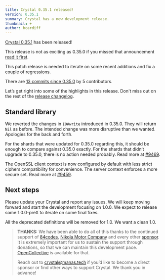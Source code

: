 ```yaml
---
title: Crystal 0.35.1 released!
version: 0.35.1
summary: Crystal has a new development release.
thumbnail: +
author: bcardiff
---
```


[Crystal 0.35.1](https://github.com/crystal-lang/crystal/releases/tag/0.35.1) has been released!

This release is not as exciting as 0.35.0 if you missed that announcement [read it first](/2020/06/09/crystal-0.35.0-released/).

This patch release is needed to iterate on some recent additions and fix a couple of regressions.

There are [13 commits since 0.35.0](https://github.com/crystal-lang/crystal/compare/0.35.0...0.35.1) by 5 contributors.

Let’s get right into some of the highlights in this release. Don't miss out on the rest of the [release changelog](https://github.com/crystal-lang/crystal/releases/tag/0.35.1).

## Standard library

We reverted the changes in `IO#write` introduced in 0.35.0. They will return `Nil` as before. The intended change was more disruptive than we wanted. Apologies for the back and forth.

For the shards that were updated for 0.35.0 regarding this, it should be enough to compare against 0.35.0 exactly. For the shards that didn’t upgrade to 0.35.0, there is no action needed probably. Read more at [#9469](https://github.com/crystal-lang/crystal/pull/9469).

The OpenSSL client context is now configured by default with less strict ciphers compatibility for convenience. The server context enforces a more secure set. Read more at [#9459](https://github.com/crystal-lang/crystal/pull/9459).

## Next steps

Please update your Crystal and report any issues. We will keep moving forward and start the development focusing on 1.0.0. We expect to release some 1.0.0-preX to iterate on some final fixes.

All the deprecated definitions will be removed for 1.0. We want a clean 1.0.

> **THANKS:**
> We have been able to do all of this thanks to the continued support of [84codes](https://www.84codes.com/), [Nikola Motor Company](https://nikolamotor.com/) and every other [sponsor](/sponsors). It is extremely important for us to sustain the support through donations, so that we can maintain this development pace. [OpenCollective](https://opencollective.com/crystal-lang) is available for that.
>
> Reach out to [crystal@manas.tech](mailto:crystal@manas.tech) if you’d like to become a direct sponsor or find other ways to support Crystal. We thank you in advance!
